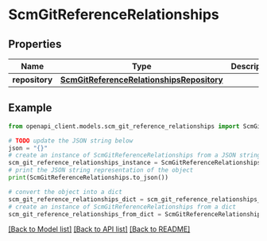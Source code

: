 # ScmGitReferenceRelationships


## Properties

Name | Type | Description | Notes
------------ | ------------- | ------------- | -------------
**repository** | [**ScmGitReferenceRelationshipsRepository**](ScmGitReferenceRelationshipsRepository.md) |  | [optional] 

## Example

```python
from openapi_client.models.scm_git_reference_relationships import ScmGitReferenceRelationships

# TODO update the JSON string below
json = "{}"
# create an instance of ScmGitReferenceRelationships from a JSON string
scm_git_reference_relationships_instance = ScmGitReferenceRelationships.from_json(json)
# print the JSON string representation of the object
print(ScmGitReferenceRelationships.to_json())

# convert the object into a dict
scm_git_reference_relationships_dict = scm_git_reference_relationships_instance.to_dict()
# create an instance of ScmGitReferenceRelationships from a dict
scm_git_reference_relationships_from_dict = ScmGitReferenceRelationships.from_dict(scm_git_reference_relationships_dict)
```
[[Back to Model list]](../README.md#documentation-for-models) [[Back to API list]](../README.md#documentation-for-api-endpoints) [[Back to README]](../README.md)



